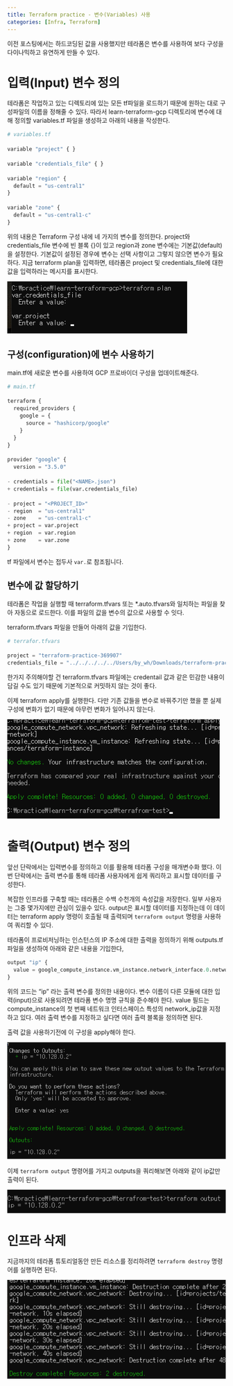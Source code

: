 ```yaml
---
title: Terraform practice - 변수(Variables) 사용
categories: [Infra, Terraform]
---
```


이전 포스팅에서는 하드코딩된 값을 사용했지만 테라폼은 변수를 사용하여 보다 구성을 다이나믹하고 유연하게 만들 수 있다.

# 입력(Input) 변수 정의

테라폼은 작업하고 있는 디렉토리에 있는 모든 tf파일을 로드하기 때문에 원하는 대로 구성파일의 이름을 정해줄 수 있다.  따라서 learn-terraform-gcp 디렉토리에 변수에 대해 정의할 variables.tf 파일을 생성하고 아래의 내용을 작성한다.

```python
# variables.tf

variable "project" { }

variable "credentials_file" { }

variable "region" {
  default = "us-central1"
}

variable "zone" {
  default = "us-central1-c"
}
```

위의 내용은 Terraform 구성 내에 네 가지의 변수를 정의한다. project와 credentials_file 변수에 빈 블록 {}이 있고 region과 zone 변수에는 기본값(default)을 설정한다. 기본값이 설정된 경우에 변수는 선택 사항이고 그렇지 않으면 변수가 필요하다. 지금 terraform plan을 입력하면, 테라폼은 project 및 credentials_file에 대한 값을 입력하라는 메시지를 표시한다.

![terraform-practice-variables0](/images/terraform-practice-variables0.png)

## 구성(configuration)에 변수 사용하기

main.tf에 새로운 변수를 사용하여 GCP 프로바이더 구성을 업데이트해준다.

```python
# main.tf

terraform {
  required_providers {
    google = {
      source = "hashicorp/google"
    }
  }
}

provider "google" {
  version = "3.5.0"

- credentials = file("<NAME>.json")
+ credentials = file(var.credentials_file)

- project = "<PROJECT_ID>"
- region  = "us-central1"
- zone    = "us-central1-c"
+ project = var.project
+ region  = var.region
+ zone    = var.zone
}
```

tf 파일에서 변수는 접두사 `var.`로 참조됩니다.

## 변수에 값 할당하기

테라폼은 작업을 실행할 때 terraform.tfvars 또는 *.auto.tfvars와 일치하는 파일을 찾아 자동으로 로드한다. 이를 파일의 값을 변수의 값으로 사용할 수 잇다.

terraform.tfvars 파일을 만들어 아래의 값을 기입한다.

```python
# terrafor.tfvars

project = "terraform-practice-369907"
credentials_file = "../../../../../Users/by_wh/Downloads/terraform-practice-369907-098e7b100728.json"
```

한가지 주의해야할 건 terraform.tfvars 파일에는 credentail 값과 같은 민감한 내용이 담길 수도 있기 때문에 기본적으로 커밋하지 않는 것이 좋다.

이제 terraform apply를 실행한다. 다만 기존 값들을 변수로 바꿔주기만 했을 뿐 실제 구성에 변화가 없기 때문에 아무런 변화가 일어나지 않는다.

![terraform-practice-variables1](/images/terraform-practice-variables1.png)

# 출력(Output) 변수 정의

앞선 단락에서는 입력변수를 정의하고 이를 활용해 테라폼 구성을 매개변수화 했다. 이번 단락에서는 출력 변수를 통해 테라폼 사용자에게 쉽게 쿼리하고 표시할 데이터를 구성한다.

복잡한 인프라를 구축할 때는 테라폼은 수백 수천개의 속성값을 저장한다. 일부 사용자는 그중 몇가지에만 관심이 있을수 있다. output은 표시할 데이터를 지정하는데 이 데이터는 terraform apply 명령이 호출될 때 출력되며 `terraform output` 명령을 사용하여 쿼리할 수 있다.

테라폼이 프로비저닝하는 인스턴스의 IP 주소에 대한 출력을 정의하기 위해 outputs.tf 파일을 생성하여 아래와 같은 내용을 기입한다,

```python
output "ip" {
  value = google_compute_instance.vm_instance.network_interface.0.network_ip
}
```

위의 코드는 “ip” 라는 출력 변수를 정의한 내용이다. 변수 이름이 다른 모듈에 대한 입력(input)으로 사용되려면 테라폼 변수 명명 규칙을 준수해야 한다. value 필드는 compute_instance의 첫 번째 네트워크 인터스페이스 특성의 network_ip값을 지정하고 있다. 여러 출력 변수를 지정하고 싶다면 여러 출력 블록을 정의하면 된다.

출력 값을 사용하기전에 이 구성을 apply해야 한다.

![terraform-practice-variables2](/images/terraform-practice-variables2.png)

이제 `terraform output` 명령어를 가지고 outputs을 쿼리해보면 아래와 같이 ip값만 출력이 된다.

![terraform-practice-variables3](/images/terraform-practice-variables3.png)

# 인프라 삭제

지금까지의 테라폼 튜토리얼동안 만든 리소스를 정리하려면 `terraform destroy` 명령어를 실행하면 된다.

![terraform-practice-variables4](/images/terraform-practice-variables4.png)
